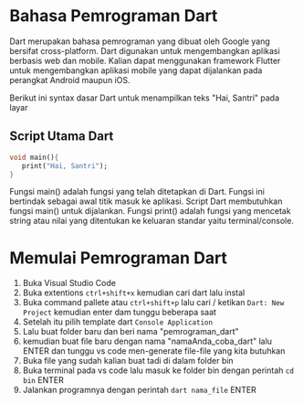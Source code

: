 # Bahasa Pemrograman Dart
Dart merupakan bahasa pemrograman yang dibuat oleh Google yang bersifat cross-platform. Dart digunakan untuk mengembangkan aplikasi berbasis web dan mobile. Kalian dapat menggunakan framework Flutter untuk mengembangkan aplikasi mobile yang dapat dijalankan pada perangkat Android maupun iOS. 

Berikut ini syntax dasar Dart untuk menampilkan teks "Hai, Santri" pada layar

## Script Utama Dart
```dart
void main(){
   print("Hai, Santri");
}
```
Fungsi main() adalah fungsi yang telah ditetapkan di Dart. Fungsi ini bertindak sebagai awal titik masuk ke aplikasi. Script Dart membutuhkan fungsi main() untuk dijalankan. Fungsi print() adalah fungsi yang mencetak string atau nilai yang ditentukan ke keluaran standar yaitu terminal/console.

# Memulai Pemrograman Dart
1. Buka Visual Studio Code
2. Buka extentions `ctrl+shift+x`  kemudian cari dart lalu instal
3. Buka command pallete atau `ctrl+shift+p` lalu cari / ketikan `Dart: New Project` kemudian enter dam tunggu beberapa saat
4. Setelah itu pilih template dart `Console Application` 
5. Lalu buat folder baru dan beri nama "pemrograman_dart"
6. kemudian buat file baru dengan nama "namaAnda_coba_dart" lalu ENTER dan tunggu vs code men-generate file-file yang kita butuhkan
7. Buka file yang sudah kalian buat tadi di dalam folder bin
8. Buka terminal pada vs code lalu masuk ke folder bin dengan perintah `cd bin` ENTER
9. Jalankan programnya dengan perintah `dart nama_file` ENTER 




 
